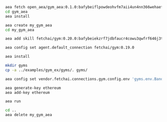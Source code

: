 ``` bash
aea fetch open_aea/gym_aea:0.1.0:bafybeiflpowdeohvfm7aii4un4nn366wehaefg2abq35trdz356dtw752y --remote
cd gym_aea
aea install
```
``` bash
aea create my_gym_aea
cd my_gym_aea
```
``` bash
aea add skill fetchai/gym:0.20.0:bafybeiekzrf7jdbfaucr4cowu3qwfrf646j3tfn5rgsfunsp4stcrjghgi --remote
```
``` bash
aea config set agent.default_connection fetchai/gym:0.19.0
```
``` bash
aea install
```
``` bash
mkdir gyms
cp -a ../examples/gym_ex/gyms/. gyms/
```
``` bash
aea config set vendor.fetchai.connections.gym.config.env 'gyms.env.BanditNArmedRandom'
```
``` bash
aea generate-key ethereum
aea add-key ethereum
```
``` bash
aea run
```
``` bash
cd ..
aea delete my_gym_aea
```

